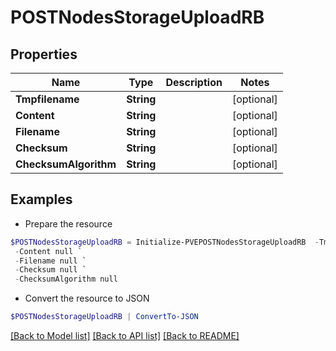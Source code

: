 # POSTNodesStorageUploadRB
## Properties

Name | Type | Description | Notes
------------ | ------------- | ------------- | -------------
**Tmpfilename** | **String** |  | [optional] 
**Content** | **String** |  | [optional] 
**Filename** | **String** |  | [optional] 
**Checksum** | **String** |  | [optional] 
**ChecksumAlgorithm** | **String** |  | [optional] 

## Examples

- Prepare the resource
```powershell
$POSTNodesStorageUploadRB = Initialize-PVEPOSTNodesStorageUploadRB  -Tmpfilename null `
 -Content null `
 -Filename null `
 -Checksum null `
 -ChecksumAlgorithm null
```

- Convert the resource to JSON
```powershell
$POSTNodesStorageUploadRB | ConvertTo-JSON
```

[[Back to Model list]](../README.md#documentation-for-models) [[Back to API list]](../README.md#documentation-for-api-endpoints) [[Back to README]](../README.md)

